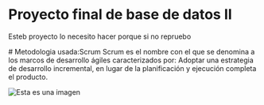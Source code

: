 # Proyecto final de base de datos II 
<p> Esteb proyecto lo necesito hacer porque si no repruebo</p> 
# Metodologia usada:Scrum 
<!-- -->
Scrum es el nombre con el que se denomina a los marcos de desarrollo ágiles caracterizados por: Adoptar una estrategia de desarrollo incremental, en lugar de la planificación y ejecución completa el producto.

![Esta es una imagen](http://memeschistosos.net/wp-content/uploads/2015/09/memes-de-bob-esponja-7.jpg)

